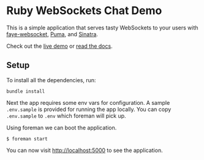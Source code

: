# Ruby WebSockets Chat Demo

This is a simple application that serves tasty WebSockets to your users with [faye-websocket](https://github.com/faye/faye-websocket-ruby), [Puma](https://github.com/puma/puma), and [Sinatra](https://github.com/sinatra/sinatra).

Check out the [live demo](http://ruby-websockets-chat.herokuapp.com/) or [read the docs](https://devcenter.heroku.com/articles/ruby-websockets).

## Setup
To install all the dependencies, run:

```
bundle install
```

Next the app requires some env vars for configuration. A sample `.env.sample` is provided for running the app locally. You can copy `.env.sample` to `.env` which foreman will pick up.

Using foreman we can boot the application.

```
$ foreman start
```

You can now visit <http://localhost:5000> to see the application.
